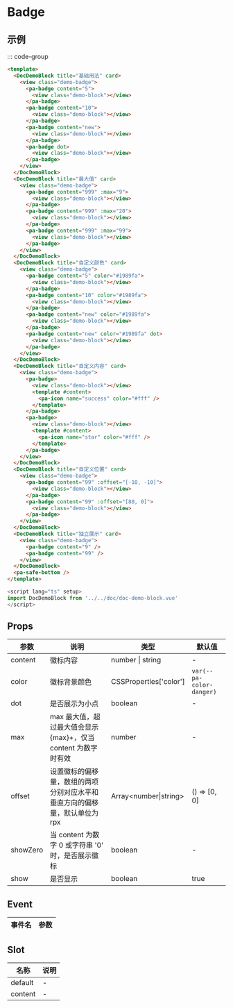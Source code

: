 # Badge

## 示例

<!--codes start-->

::: code-group

```html [template]
<template>
  <DocDemoBlock title="基础用法" card>
    <view class="demo-badge">
      <pa-badge content="5">
        <view class="demo-block"></view>
      </pa-badge>
      <pa-badge content="10">
        <view class="demo-block"></view>
      </pa-badge>
      <pa-badge content="new">
        <view class="demo-block"></view>
      </pa-badge>
      <pa-badge dot>
        <view class="demo-block"></view>
      </pa-badge>
    </view>
  </DocDemoBlock>
  <DocDemoBlock title="最大值" card>
    <view class="demo-badge">
      <pa-badge content="999" :max="9">
        <view class="demo-block"></view>
      </pa-badge>
      <pa-badge content="999" :max="20">
        <view class="demo-block"></view>
      </pa-badge>
      <pa-badge content="999" :max="99">
        <view class="demo-block"></view>
      </pa-badge>
    </view>
  </DocDemoBlock>
  <DocDemoBlock title="自定义颜色" card>
    <view class="demo-badge">
      <pa-badge content="5" color="#1989fa">
        <view class="demo-block"></view>
      </pa-badge>
      <pa-badge content="10" color="#1989fa">
        <view class="demo-block"></view>
      </pa-badge>
      <pa-badge content="new" color="#1989fa">
        <view class="demo-block"></view>
      </pa-badge>
      <pa-badge content="new" color="#1989fa" dot>
        <view class="demo-block"></view>
      </pa-badge>
    </view>
  </DocDemoBlock>
  <DocDemoBlock title="自定义内容" card>
    <view class="demo-badge">
      <pa-badge>
        <view class="demo-block"></view>
        <template #content>
          <pa-icon name="success" color="#fff" />
        </template>
      </pa-badge>
      <pa-badge>
        <view class="demo-block"></view>
        <template #content>
          <pa-icon name="star" color="#fff" />
        </template>
      </pa-badge>
    </view>
  </DocDemoBlock>
  <DocDemoBlock title="自定义位置" card>
    <view class="demo-badge">
      <pa-badge content="99" :offset="[-10, -10]">
        <view class="demo-block"></view>
      </pa-badge>
      <pa-badge content="99" :offset="[80, 0]">
        <view class="demo-block"></view>
      </pa-badge>
    </view>
  </DocDemoBlock>
  <DocDemoBlock title="独立展示" card>
    <view class="demo-badge">
      <pa-badge content="9" />
      <pa-badge content="99" />
    </view>
  </DocDemoBlock>
  <pa-safe-bottom />
</template>
```
```ts [script]
<script lang="ts" setup>
import DocDemoBlock from '../../doc/doc-demo-block.vue'
</script>
```

<!--codes end-->

## Props

<!--props start-->

| 参数 | 说明 | 类型 | 默认值 |
| --- | ----- | --- | --- |
| content | 徽标内容 | number \| string | - |
| color | 徽标背景颜色 | CSSProperties['color'] |  `var(--pa-color-danger)` |
| dot | 是否展示为小点 | boolean | - |
| max | max 最大值，超过最大值会显示 {max}+，仅当 content 为数字时有效 | number | - |
| offset | 设置徽标的偏移量，数组的两项分别对应水平和垂直方向的偏移量，默认单位为rpx | Array\<number\|string\> |  () => [0, 0] |
| showZero | 当 content 为数字 0 或字符串 '0' 时，是否展示徽标 | boolean | - |
| show | 是否显示 | boolean |  true |

<!--props end-->

## Event

<!--event start-->

| 事件名 | 参数 |
| --- | --- |


<!--event end-->

## Slot

<!--slot start-->

| 名称 | 说明 |
| --- | --- |
| default | - |
| content | - |

<!--slot end-->

